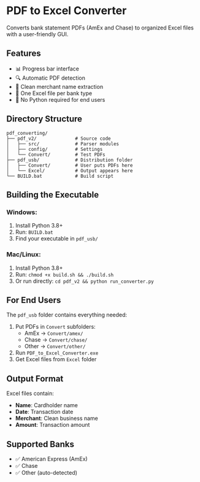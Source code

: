 # PDF to Excel Converter

Converts bank statement PDFs (AmEx and Chase) to organized Excel files with a user-friendly GUI.

## Features
- 📊 Progress bar interface
- 🔍 Automatic PDF detection
- 🏪 Clean merchant name extraction
- 📁 One Excel file per bank type
- 🚀 No Python required for end users

## Directory Structure
```
pdf_converting/
├── pdf_v2/              # Source code
│   ├── src/             # Parser modules
│   ├── config/          # Settings
│   └── Convert/         # Test PDFs
├── pdf_usb/             # Distribution folder
│   ├── Convert/         # User puts PDFs here
│   └── Excel/           # Output appears here
└── BUILD.bat            # Build script
```

## Building the Executable

### Windows:
1. Install Python 3.8+
2. Run: `BUILD.bat`
3. Find your executable in `pdf_usb/`

### Mac/Linux:
1. Install Python 3.8+
2. Run: `chmod +x build.sh && ./build.sh`
3. Or run directly: `cd pdf_v2 && python run_converter.py`

## For End Users
The `pdf_usb` folder contains everything needed:
1. Put PDFs in `Convert` subfolders:
   - AmEx → `Convert/amex/`
   - Chase → `Convert/chase/`
   - Other → `Convert/other/`
2. Run `PDF_to_Excel_Converter.exe`
3. Get Excel files from `Excel` folder

## Output Format
Excel files contain:
- **Name**: Cardholder name
- **Date**: Transaction date
- **Merchant**: Clean business name  
- **Amount**: Transaction amount

## Supported Banks
- ✅ American Express (AmEx)
- ✅ Chase
- ✅ Other (auto-detected)